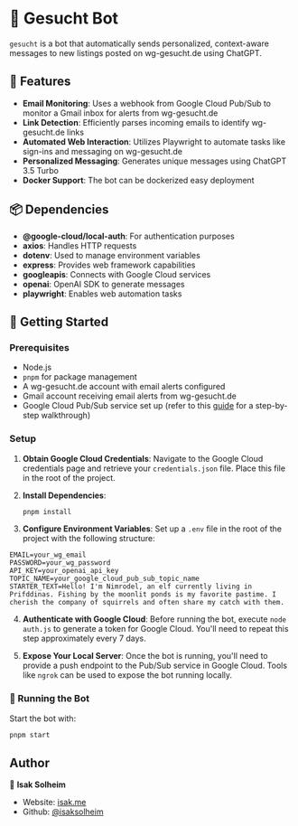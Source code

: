 # 🤖 Gesucht Bot

`gesucht` is a bot that automatically sends personalized, context-aware messages to new listings posted on wg-gesucht.de using ChatGPT.

## 🌟 Features

- **Email Monitoring**: Uses a webhook from Google Cloud Pub/Sub to monitor a Gmail inbox for alerts from wg-gesucht.de
- **Link Detection**: Efficiently parses incoming emails to identify wg-gesucht.de links
- **Automated Web Interaction**: Utilizes Playwright to automate tasks like sign-ins and messaging on wg-gesucht.de
- **Personalized Messaging**: Generates unique messages using ChatGPT 3.5 Turbo
- **Docker Support**: The bot can be dockerized easy deployment

## 📦 Dependencies

- **@google-cloud/local-auth**: For authentication purposes
- **axios**: Handles HTTP requests
- **dotenv**: Used to manage environment variables
- **express**: Provides web framework capabilities
- **googleapis**: Connects with Google Cloud services
- **openai**: OpenAI SDK to generate messages
- **playwright**: Enables web automation tasks

## 🚀 Getting Started

### Prerequisites

- Node.js
- `pnpm` for package management
- A wg-gesucht.de account with email alerts configured
- Gmail account receiving email alerts from wg-gesucht.de
- Google Cloud Pub/Sub service set up (refer to this [guide](https://livefiredev.com/step-by-step-gmail-api-webhook-to-monitor-emails-node-js/) for a step-by-step walkthrough)

### Setup

1. **Obtain Google Cloud Credentials**:
   Navigate to the Google Cloud credentials page and retrieve your `credentials.json` file. Place this file in the root of the project.

2. **Install Dependencies**:
    ```bash
    pnpm install
    ```

3. **Configure Environment Variables**:
   Set up a `.env` file in the root of the project with the following structure:


```
EMAIL=your_wg_email
PASSWORD=your_wg_password
API_KEY=your_openai_api_key
TOPIC_NAME=your_google_cloud_pub_sub_topic_name
STARTER_TEXT=Hello! I'm Nimrodel, an elf currently living in Prifddinas. Fishing by the moonlit ponds is my favorite pastime. I cherish the company of squirrels and often share my catch with them.
```

4. **Authenticate with Google Cloud**:
Before running the bot, execute `node auth.js` to generate a token for Google Cloud. You'll need to repeat this step approximately every 7 days.

5. **Expose Your Local Server**:
Once the bot is running, you'll need to provide a push endpoint to the Pub/Sub service in Google Cloud. Tools like `ngrok` can be used to expose the bot running locally.

### 🏃 Running the Bot

Start the bot with:

```bash
pnpm start
```

## Author

👤 **Isak Solheim**

* Website: [isak.me](https://isak.me)
* Github: [@isaksolheim](https://github.com/isaksolheim)

